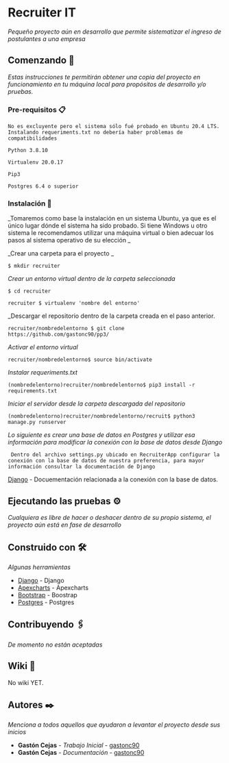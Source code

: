 # Recruiter IT

_Pequeño proyecto aún en desarrollo que permite sistematizar el ingreso de postulantes a una empresa_

## Comenzando 🚀

_Estas instrucciones te permitirán obtener una copia del proyecto en funcionamiento en tu máquina local para propósitos de desarrollo y/o pruebas._


### Pre-requisitos 📋

```
No es excluyente pero el sistema sólo fué probado en Ubuntu 20.4 LTS. Instalando requeriments.txt no debería haber problemas de compatibilidades
```
```
Python 3.8.10
```
```
Virtualenv 20.0.17
```
```
Pip3 
```
```
Postgres 6.4 o superior
```

### Instalación 🔧

_Tomaremos como base la instalación en un sistema Ubuntu, ya que es el único lugar dónde el sistema ha sido probado.
Si tiene Windows u otro sistema le recomendamos utilizar una máquina virtual o bien adecuar los pasos al sistema operativo de su elección _

_Crear una carpeta para el proyecto _

```
$ mkdir recruiter
```

_Crear un entorno virtual dentro de la carpeta seleccionada_

```
$ cd recruiter 
```

```
recruiter $ virtualenv 'nombre del entorno'
```

_Descargar el repositorio dentro de la carpeta creada en el paso anterior.

```
recruiter/nombredelentorno $ git clone https://github.com/gastonc90/pp3/
```
_Activar el entorno virtual_

```
recruiter/nombredelentorno$ source bin/activate
```

_Instalar requeriments.txt_

```
(nombredelentorno)recruiter/nombredelentorno$ pip3 install -r requirements.txt
```

_Iniciar el servidor desde la carpeta descargada del repositorio_

```
(nombredelentorno)recruiter/nombredelentorno/recruit$ python3 manage.py runserver
```

_Lo siguiente es crear una base de datos en Postgres y utilizar esa información para modificar la conexión con la base de datos desde Django_
```
 Dentro del archivo settings.py ubicado en RecruiterApp configurar la conexión con la base de datos de nuestra preferencia, para mayor información consultar la documentación de Django
```
[Django](https://docs.djangoproject.com/en/4.0/ref/databases/) - Docuementación relacionada a la conexión con la base de datos.



## Ejecutando las pruebas ⚙️

_Cualquiera es libre de hacer o deshacer *dentro de su propio sistema*, el proyecto aún está en fase de desarrollo_



## Construido con 🛠️

_Algunas herramientas_

* [Django](https://docs.djangoproject.com/) - Django
* [Apexcharts](https://apexcharts.com/) - Apexcharts
* [Bootstrap](https://getbootstrap.com/) - Boostrap
* [Postgres](https://www.postgresql.org/download/) - Postgres

## Contribuyendo 🖇️

_De momento no están aceptadas_

## Wiki 📖

No wiki YET.



## Autores ✒️

_Menciona a todos aquellos que ayudaron a levantar el proyecto desde sus inicios_

* **Gastón Cejas** - *Trabajo Inicial* - [gastonc90](https://github.com/gastonc90/)
* **Gastón Cejas** - *Documentación* - [gastonc90](https://github.com/gastonc90/)
